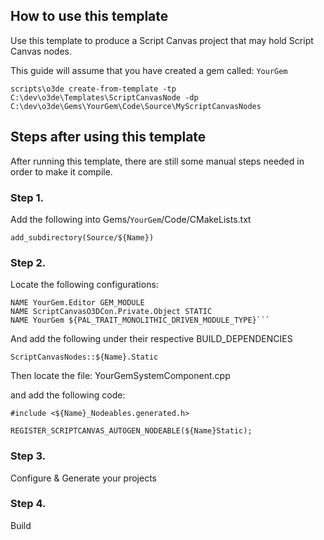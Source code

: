 ## How to use this template

Use this template to produce a Script Canvas project that may hold Script Canvas nodes. 

This guide will assume that you have created a gem called: `YourGem`

```
scripts\o3de create-from-template -tp C:\dev\o3de\Templates\ScriptCanvasNode -dp C:\dev\o3de\Gems\YourGem\Code\Source\MyScriptCanvasNodes
```

## Steps after using this template

After running this template, there are still some manual steps needed in order to make it compile.

### Step 1.

Add the following into Gems/`YourGem`/Code/CMakeLists.txt

```
add_subdirectory(Source/${Name})
```

### Step 2.

Locate the following configurations:

```
NAME YourGem.Editor GEM_MODULE
NAME ScriptCanvasO3DCon.Private.Object STATIC
NAME YourGem ${PAL_TRAIT_MONOLITHIC_DRIVEN_MODULE_TYPE}```
```

And add the following under their respective BUILD_DEPENDENCIES

```
ScriptCanvasNodes::${Name}.Static
```

Then locate the file: YourGemSystemComponent.cpp

and add the following code:

```
#include <${Name}_Nodeables.generated.h>

REGISTER_SCRIPTCANVAS_AUTOGEN_NODEABLE(${Name}Static);
```

### Step 3. 

Configure & Generate your projects

### Step 4. 

Build